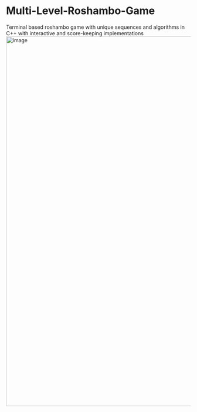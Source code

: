 # Multi-Level-Roshambo-Game
Terminal based roshambo game with unique sequences and algorithms in C++ with interactive and score-keeping implementations
<img width="1008" alt="image" src="https://user-images.githubusercontent.com/113214527/191622583-266446a0-ecd0-4cd0-b093-ee0e2a6fc487.png">
